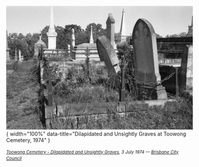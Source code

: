 ![Toowong Cemetery - Dilapidated and Unsightly Graves](assets/dilapidated-graves-1974.jpg){ width="100%" data-title="Dilapidated and Unsightly Graves at Toowong Cemetery, 1974" }  

*<small>[Toowong Cemetery - Dilapidated and Unsightly Graves](https://library-brisbane.ent.sirsidynix.net.au/client/en_AU/BrisbaneImages/search/detailnonmodal/ent:$002f$002fSD_ASSET$002f0$002fSD_ASSET:2165/one?qu=Toowong+Cemetery+-+Dilapidated+and+Unsightly+Graves&te=ASSET&lm=ALL_ASSETS), 3 July 1974 — [Brisbane City Council](https://www.brisbane.qld.gov.au)</small>*
